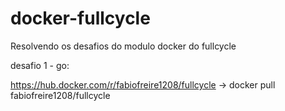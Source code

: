 # docker-fullcycle
Resolvendo os desafios do modulo docker do fullcycle

desafio 1 - go:

https://hub.docker.com/r/fabiofreire1208/fullcycle -> docker pull fabiofreire1208/fullcycle